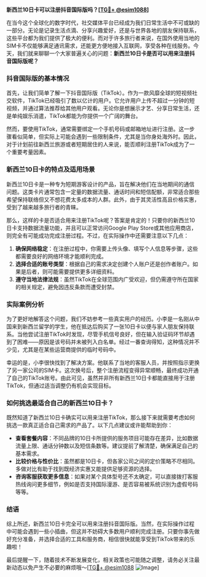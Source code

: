 **新西兰10日卡可以注册抖音国际版吗？[[TG💪+ @esim1088](https://t.me/s/esim1088)]**

在当今这个全球化的数字时代，社交媒体平台已经成为我们日常生活中不可或缺的一部分。无论是记录生活点滴、分享兴趣爱好，还是与世界各地的朋友保持联系，这些平台都为我们提供了极大的便利。而对于许多旅行者来说，在国外使用当地的SIM卡不仅能够满足通讯需求，还能更方便地接入互联网，享受各种在线服务。今天，我们就来聊聊一个大家普遍关心的问题：**新西兰10日卡是否可以用来注册抖音国际版呢？**

### 抖音国际版的基本情况

首先，让我们简单了解一下抖音国际版（TikTok）。作为一款风靡全球的短视频社交软件，TikTok已经吸引了数以亿计的用户。它允许用户上传不超过一分钟的短视频，并通过算法推荐给其他用户观看。无论你是想展示才艺、分享日常生活，还是单纯娱乐消遣，TikTok都能为你提供一个广阔的舞台。

然而，要使用TikTok，通常需要绑定一个手机号码或邮箱地址进行注册。这一步骤看似简单，但实际上可能会遇到一些限制条件，尤其是当你身处海外时。因此，对于计划前往新西兰旅游或者短期居住的人来说，能否顺利注册TikTok成为了一个重要考量因素。

### 新西兰10日卡的特点及适用场景

新西兰10日卡是一种专为短期游客设计的产品，旨在解决他们在当地期间的通信问题。这类卡片通常包含一定量的数据流量、通话时间和短信配额，非常适合那些希望保持联络但又不想花费太多成本的人群。此外，由于其灵活性高且价格实惠，受到了越来越多旅行者的青睐。

那么，这样的卡是否适合用来注册TikTok呢？答案是肯定的！只要你的新西兰10日卡支持数据流量功能，并且可以正常访问Google Play Store或其他应用商店，则完全有可能成功完成注册过程。不过，在实际操作中还需要注意以下几点：

1. **确保网络稳定**：在注册过程中，你需要上传头像、填写个人信息等步骤，这些都需要良好的网络环境才能顺利完成。
2. **选择合适的账号类型**：根据自己的需求决定创建个人账户还是创作者账户。如果是后者，则可能需要提供更多详细资料。
3. **遵守当地法律法规**：虽然TikTok在全球范围内广受欢迎，但仍需遵守所在国家的相关规定，避免因违反条款而遭受封禁。

### 实际案例分析

为了更好地解答这个问题，我们不妨参考一些真实用户的经历。小李是一名刚从中国来到新西兰留学的学生，他在抵达后购买了一张10日卡以便与家人朋友保持联系。当他尝试注册TikTok时发现，尽管手机信号良好，但在输入验证码环节却遇到了困难——原因是该号码并未被列入白名单。经过一番查询得知，这种情况并不少见，尤其是在某些运营商提供的临时号码中。

幸运的是，小李很快找到了解决方案。他联系了当地的客服人员，并按照指示更换了另一家公司的SIM卡。这次换号后，整个注册流程变得异常顺畅，最终成功开通了自己的TikTok账号。由此可见，虽然并非所有新西兰10日卡都能直接用于注册TikTok，但通过适当调整仍有机会实现目标。

### 如何挑选最适合自己的新西兰10日卡？

既然知道了新西兰10日卡确实可以用来注册TikTok，那么接下来就需要考虑如何挑选一款真正适合自己需求的产品了。以下几点建议或许能帮助到你：

- **查看套餐内容**：不同品牌的10日卡所提供的服务项目可能存在差异，比如数据流量上限、通话分钟数以及短信条数等。建议提前了解清楚，确保满足自己的基本需求。
- **比较价格与性价比**：虽然都是10日卡，但各家公司之间的定价策略不尽相同。多做对比有助于找到既经济实惠又能提供足够资源的选择。
- **咨询客服获取更多信息**：如果对某个具体型号还不太确定，可以直接拨打客服热线询问更多细节，例如是否支持国际漫游、是否容易被系统识别为虚假号码等等。

### 结语

综上所述，新西兰10日卡完全可以用来注册抖音国际版。当然，在实际操作过程中可能会遇到一些小插曲，但这并不妨碍大多数用户顺利完成注册。只要你事先做好充分准备，并选择合适的工具和服务商，相信很快就能享受到TikTok带来的乐趣啦！

最后提醒一下，随着技术不断发展变化，相关政策也可能随之调整，请务必关注最新动态以免产生不必要的麻烦哦～[[TG💪+ @esim1088](https://t.me/s/esim1088) ![Image](https://i.postimg.cc/4NQfJmqS/Snipaste-2025-05-13-00-14-12.png)]